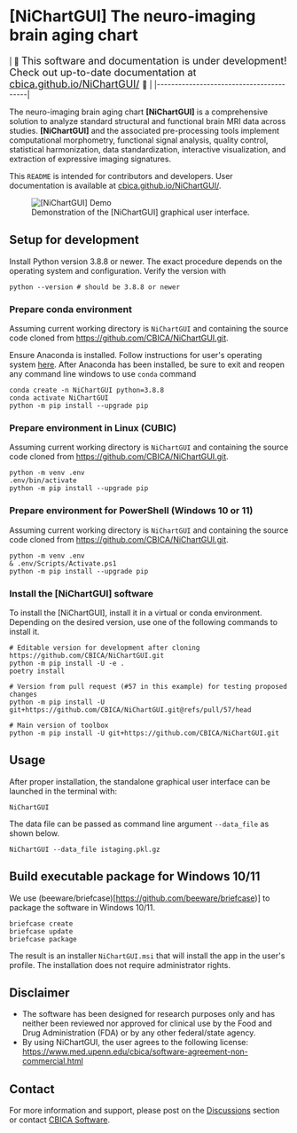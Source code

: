 # [NiChartGUI] The neuro-imaging brain aging chart

| :construction:
  <font size="+1">This software and documentation is under development!
                  Check out up-to-date documentation at
                  [cbica.github.io/NiChartGUI/](https://cbica.github.io/NiChartGUI/) </font> :construction: |
|-----------------------------------------|

The neuro-imaging brain aging chart **[NiChartGUI]** is a comprehensive solution to
analyze standard structural and functional brain MRI data across studies.
**[NiChartGUI]** and the associated pre-processing tools implement computational
morphometry, functional signal analysis, quality control, statistical
harmonization, data standardization, interactive visualization, and extraction
of expressive imaging signatures.

This `README` is intended for contributors and developers.
User documentation is available at
[cbica.github.io/NiChartGUI/](https://cbica.github.io/NiChartGUI/).


<figure>
  <img src="NiChartGUI/resources/workflow.gif" alt="[NiChartGUI] Demo"/>
  <figcaption>Demonstration of the [NiChartGUI] graphical user interface.</figcaption>
</figure>


## Setup for development
Install Python version 3.8.8 or newer.
The exact procedure depends on the operating system and configuration.
Verify the version with

```shell
python --version # should be 3.8.8 or newer
```


### Prepare conda environment
Assuming current working directory is `NiChartGUI` and containing the source code
cloned from https://github.com/CBICA/NiChartGUI.git.

Ensure Anaconda is installed. Follow instructions for user's operating system [here](https://docs.anaconda.com/anaconda/install/index.html). After Anaconda has been installed, be sure to exit and reopen any 
command line windows to use `conda` command


```shell
conda create -n NiChartGUI python=3.8.8  
conda activate NiChartGUI
python -m pip install --upgrade pip
```


### Prepare environment in Linux (CUBIC)
Assuming current working directory is `NiChartGUI` and containing the source code
cloned from https://github.com/CBICA/NiChartGUI.git.

```shell
python -m venv .env
.env/bin/activate
python -m pip install --upgrade pip
```

### Prepare environment for PowerShell (Windows 10 or 11)
Assuming current working directory is `NiChartGUI` and containing the source code
cloned from https://github.com/CBICA/NiChartGUI.git.

```shell
python -m venv .env
& .env/Scripts/Activate.ps1
python -m pip install --upgrade pip
```


### Install the [NiChartGUI] software
To install the [NiChartGUI], install it in a virtual or conda environment.
Depending on the desired version, use one of the following
commands to install it.

```shell
# Editable version for development after cloning https://github.com/CBICA/NiChartGUI.git 
python -m pip install -U -e .
poetry install

# Version from pull request (#57 in this example) for testing proposed changes
python -m pip install -U git+https://github.com/CBICA/NiChartGUI.git@refs/pull/57/head

# Main version of toolbox
python -m pip install -U git+https://github.com/CBICA/NiChartGUI.git
```


## Usage
After proper installation, the standalone graphical user interface can be launched
in the terminal with:

```shell
NiChartGUI
```

The data file can be passed as command line argument `--data_file` as shown below.

```shell
NiChartGUI --data_file istaging.pkl.gz
```

## Build executable package for Windows 10/11
We use (beeware/briefcase)[https://github.com/beeware/briefcase)] to package
the software in Windows 10/11.

```shell
briefcase create 
briefcase update
briefcase package
```

The result is an installer `NiChartGUI.msi` that will install the app in the
user's profile. The installation does not require administrator rights.

## Disclaimer
- The software has been designed for research purposes only and has neither been reviewed nor approved for clinical use by the Food and Drug Administration (FDA) or by any other federal/state agency.
- By using NiChartGUI, the user agrees to the following license: https://www.med.upenn.edu/cbica/software-agreement-non-commercial.html

## Contact
For more information and support, please post on the [Discussions](https://github.com/CBICA/NiChartGUI/discussions) section or contact <a href="mailto:software@cbica.upenn.edu">CBICA Software</a>.
